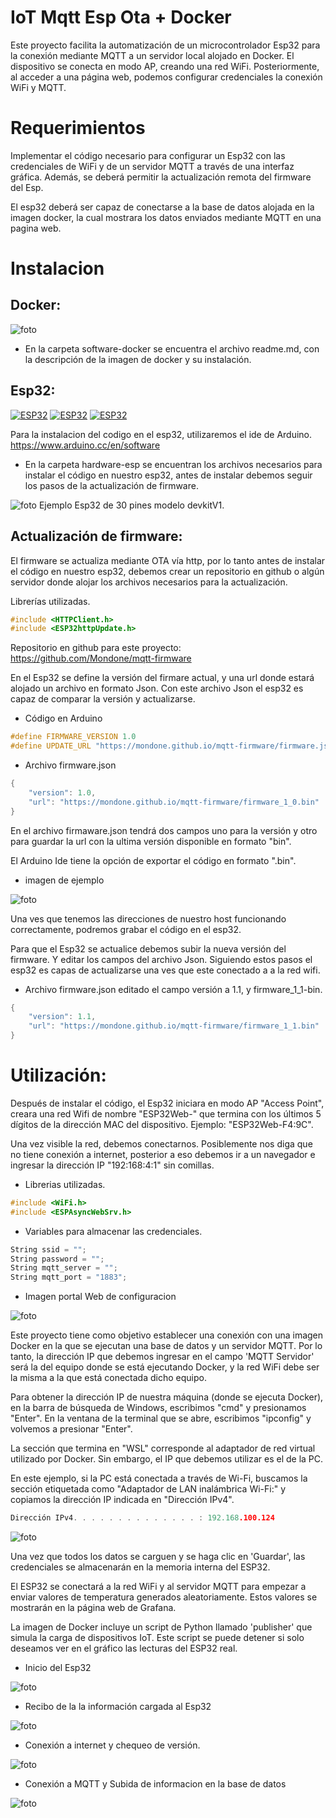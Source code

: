 # IoT Mqtt Esp Ota + Docker

Este proyecto facilita la automatización de un microcontrolador Esp32 para la conexión mediante MQTT a un servidor local alojado en Docker. El dispositivo se conecta en modo AP, creando una red WiFi. Posteriormente, al acceder a una página web, podemos configurar credenciales la conexión WiFi y MQTT.

# Requerimientos

Implementar el código necesario para configurar un Esp32 con las credenciales de WiFi y de un servidor MQTT a través de una interfaz gráfica. Además, se deberá permitir la actualización remota del firmware del Esp.

El esp32 deberá ser capaz de conectarse a la base de datos alojada en la imagen docker, la cual mostrara los datos enviados mediante MQTT en una pagina web.

# Instalacion

## Docker: 
![foto](./img/docker.png)
- En la carpeta software-docker se encuentra el archivo readme.md, con la descripción de la imagen de docker y su instalación. 

## Esp32:

[![ESP32](https://img.shields.io/badge/ESP-32-000000.svg?longCache=true&style=flat&colorA=CC101F)](https://www.espressif.com/en/products/socs/esp32)
[![ESP32](https://img.shields.io/badge/ESP-32S2-000000.svg?longCache=true&style=flat&colorA=CC101F)](https://www.espressif.com/en/products/socs/esp32-s2)
[![ESP32](https://img.shields.io/badge/ESP-32C3-000000.svg?longCache=true&style=flat&colorA=CC101F)](https://www.espressif.com/en/products/socs/esp32-c3)

Para la instalacion del codigo en el esp32, utilizaremos el ide de Arduino. https://www.arduino.cc/en/software

- En la carpeta hardware-esp se encuentran los archivos necesarios para instalar el código en nuestro esp32, antes de instalar debemos seguir los pasos de la actualización de firmware.

![foto](./img/ESP32-30PIN.png)
Ejemplo Esp32 de 30 pines modelo devkitV1.


## Actualización de firmware:

El firmware se actualiza mediante OTA vía http, por lo tanto antes de instalar el código en nuestro esp32, debemos crear un repositorio en github o algún servidor donde alojar los archivos necesarios para la actualización.

Librerías utilizadas.
```cpp
#include <HTTPClient.h>
#include <ESP32httpUpdate.h>
```
Repositorio en github para este proyecto: https://github.com/Mondone/mqtt-firmware

En el Esp32 se define la versión del firmare actual, y una url donde estará alojado un archivo en formato Json. Con este archivo Json el esp32 es capaz de comparar la versión y actualizarse. 

- Código en Arduino
```cpp
#define FIRMWARE_VERSION 1.0
#define UPDATE_URL "https://mondone.github.io/mqtt-firmware/firmware.json"
```
- Archivo firmware.json
```cpp
{
    "version": 1.0,
    "url": "https://mondone.github.io/mqtt-firmware/firmware_1_0.bin"
}
```
En el archivo firmaware.json tendrá dos campos uno para la versión y otro para guardar la url con la ultima versión disponible en formato "bin". 
 
El Arduino Ide tiene la opción de exportar el código en formato ".bin".

- imagen de ejemplo

![foto](./img/ota.png)

Una ves que tenemos las direcciones de nuestro host funcionando correctamente, podremos grabar el código en el esp32. 

Para que el Esp32 se actualice debemos subir la nueva versión del firmware. Y editar los campos del archivo Json. Siguiendo estos pasos el esp32 es capas de actualizarse una ves que este conectado a a la red wifi.

- Archivo firmware.json editado el campo versión a 1.1, y firmware_1_1-bin.

```cpp
{
    "version": 1.1,
    "url": "https://mondone.github.io/mqtt-firmware/firmware_1_1.bin"
}
```


# Utilización:

Después de instalar el código, el Esp32 iniciara en modo AP "Access Point", creara una red Wifi de nombre "ESP32Web-" que termina con los últimos 5 dígitos de la dirección MAC del dispositivo. Ejemplo: "ESP32Web-F4:9C".

Una vez visible la red, debemos conectarnos. Posiblemente nos diga que no tiene conexión a internet, posterior a eso debemos ir a un navegador e ingresar la dirección IP "192:168:4:1" sin comillas.

- Librerias utilizadas.
```cpp
#include <WiFi.h>
#include <ESPAsyncWebSrv.h>
```
- Variables para almacenar las credenciales.
```cpp
String ssid = "";
String password = "";
String mqtt_server = "";
String mqtt_port = "1883";

```

- Imagen portal Web de configuracion

![foto](./img/web.png)


Este proyecto tiene como objetivo establecer una conexión con una imagen Docker en la que se ejecutan una base de datos y un servidor MQTT. Por lo tanto, la dirección IP que debemos ingresar en el campo 'MQTT Servidor' será la del equipo donde se está ejecutando Docker, y la red WiFi debe ser la misma a la que está conectada dicho equipo.

Para obtener la dirección IP de nuestra máquina (donde se ejecuta Docker), en la barra de búsqueda de Windows, escribimos "cmd" y presionamos "Enter". En la ventana de la terminal que se abre, escribimos "ipconfig" y volvemos a presionar "Enter".

La sección que termina en "WSL" corresponde al adaptador de red virtual utilizado por Docker. Sin embargo, el IP que debemos utilizar es el de la PC.

En este ejemplo, si la PC está conectada a través de Wi-Fi, buscamos la sección etiquetada como "Adaptador de LAN inalámbrica Wi-Fi:" y copiamos la dirección IP indicada en "Dirección IPv4".

```cpp
Dirección IPv4. . . . . . . . . . . . . . : 192.168.100.124
```

![foto](./img/ip.png)

Una vez que todos los datos se carguen y se haga clic en 'Guardar', las credenciales se almacenarán en la memoria interna del ESP32.

El ESP32 se conectará a la red WiFi y al servidor MQTT para empezar a enviar valores de temperatura generados aleatoriamente. Estos valores se mostrarán en la página web de Grafana.

La imagen de Docker incluye un script de Python llamado 'publisher' que simula la carga de dispositivos IoT. Este script se puede detener si solo deseamos ver en el gráfico las lecturas del ESP32 real.


- Inicio del Esp32

![foto](./img/test_1.png)

- Recibo de la la información cargada al Esp32

![foto](./img/test_2.png)

- Conexión a internet y chequeo de versión.

![foto](./img/test_3.png)

- Conexión a MQTT y Subida de informacion en la base de datos

![foto](./img/test_4.png)




